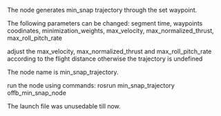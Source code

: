 The node generates min_snap trajectory through the set waypoint.

The following parameters can be changed: segment time, waypoints coodinates, minimization_weights, max_velocity, max_normalized_thrust, max_roll_pitch_rate

adjust the max_velocity, max_normalized_thrust and max_roll_pitch_rate according to the flight distance otherwise the trajectory is undefined


The node name is min_snap_trajectory.

run the node using commands: rosrun min_snap_trajectory offb_min_snap_node

The launch file was unusedable till now.
